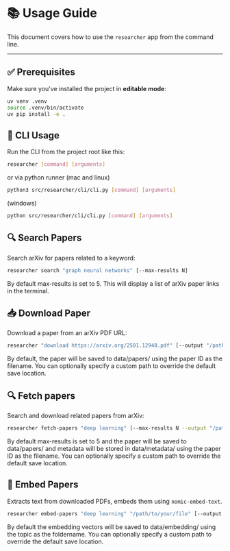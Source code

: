 # 📚 Usage Guide

This document covers how to use the `researcher` app from the command line.

---

## ✅ Prerequisites

Make sure you've installed the project in **editable mode**:

```bash
uv venv .venv
source .venv/bin/activate
uv pip install -e .
```

## 🚀 CLI Usage

Run the CLI from the project root like this:

```bash
researcher [command] [arguments]
```

or via python runner (mac and linux)

```bash
python3 src/researcher/cli/cli.py [command] [arguments]
```

(windows)

```bash
python src/researcher/cli/cli.py [command] [arguments]
```

## 🔍 Search Papers

Search arXiv for papers related to a keyword:

```bash
researcher search "graph neural networks" [--max-results N]
```

By default max-results is set to 5.
This will display a list of arXiv paper links in the terminal.

## 📥 Download Paper

Download a paper from an arXiv PDF URL:

```bash
researcher "download https://arxiv.org/2501.12948.pdf" [--output "/path/to/save/file.pdf"]
```

By default, the paper will be saved to data/papers/ using the paper ID as the filename.
You can optionally specify a custom path to override the default save location.

## 🔍 Fetch papers

Search and download related papers from arXiv:

```bash
researcher fetch-papers "deep learning" [--max-results N --output "/path/to/save/file.pdf" --metadata "/path/to/save/file"]
```

By default max-results is set to 5 and the paper will be saved to data/papers/ and metadata  will be stored in data/metadata/ using the paper ID as the filename.
You can optionally specify a custom path to override the default save location.

## 🧠 Embed Papers

Extracts text from downloaded PDFs, embeds them using `nomic-embed-text`.

```bash
researcher embed-papers "deep learning" "/path/to/your/file" [--output "/path/to/save/file"]
```

By default the embedding vectors will be saved to data/embedding/ using the topic as the foldername.
You can optionally specify a custom path to override the default save location.
